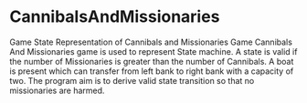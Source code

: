 # CannibalsAndMissionaries
Game State Representation of Cannibals and Missionaries Game 
Cannibals And Missionaries game is used to represent State machine. A state is valid if the number of Missionaries is greater 
than the number of Cannibals. A boat is present which can transfer from left bank to right bank with a capacity of two. 
The program aim is to derive valid state transition so that no missionaries are harmed.
